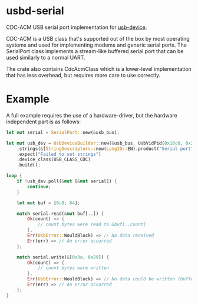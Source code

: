 usbd-serial
===========

CDC-ACM USB serial port implementation for [usb-device](https://crates.io/crates/usb-device).

CDC-ACM is a USB class that's supported out of the box by most operating systems and used for
implementing modems and generic serial ports. The SerialPort class implements a stream-like buffered
serial port that can be used similarly to a normal UART.

The crate also contains CdcAcmClass which is a lower-level implementation that has less overhead,
but requires more care to use correctly.

Example
=======

A full example requires the use of a hardware-driver, but the hardware independent part is as
follows:

```rust
let mut serial = SerialPort::new(&usb_bus);

let mut usb_dev = UsbDeviceBuilder::new(&usb_bus, UsbVidPid(0x16c0, 0x27dd))
    .strings(&[StringDescriptors::new(LangID::EN).product("Serial port")])
    .expect("Failed to set strings")
    .device_class(USB_CLASS_CDC)
    .build();

loop {
    if !usb_dev.poll(&mut [&mut serial]) {
        continue;
    }

    let mut buf = [0u8; 64];

    match serial.read(&mut buf[..]) {
        Ok(count) => {
            // count bytes were read to &buf[..count]
        },
        Err(UsbError::WouldBlock) => // No data received
        Err(err) => // An error occurred
    };

    match serial.write(&[0x3a, 0x29]) {
        Ok(count) => {
            // count bytes were written
        },
        Err(UsbError::WouldBlock) => // No data could be written (buffers full)
        Err(err) => // An error occurred
    };
}
```

